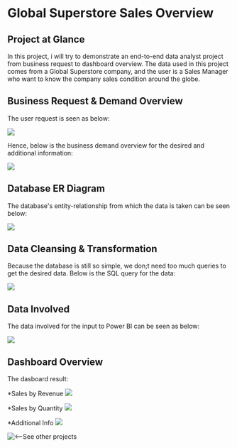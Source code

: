# Global Superstore Sales Overview
 
## Project at Glance
In this project, i will try to demonstrate an end-to-end data analyst project from business request to dashboard overview. The data used in this project comes from a Global Superstore company, and the user is a Sales Manager who want to know the company sales condition around the globe.

## Business Request & Demand Overview
The user request is seen as below:

![](/images/bizdem.jpeg)

Hence, below is the business demand overview for the desired and additional information:

![](/images/bizreq.jpeg)

## Database ER Diagram
The database's entity-relationship from which the data is taken can be seen below:

![](/images/gstore_edr.jpeg)

## Data Cleansing & Transformation
Because the database is still so simple, we don;t need too much queries to get the desired data. Below is the SQL query for the data:

![](/images/SQL.jpeg)

## Data Involved
The data involved for the input to Power BI can be seen as below:

![](/images/datamodel.jpeg)

## Dashboard Overview
The dasboard result:

*Sales by Revenue
![](/images/sales_rev.jpeg)

*Sales by Quantity
![](/images/sales_qty.jpeg)

*Additional Info
![](/images/addition.jpeg)


![<--See other projects](raihanfirdausx.github.io)
